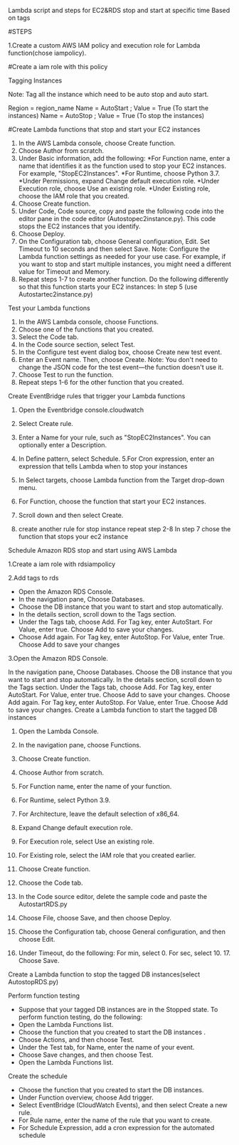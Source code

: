 Lambda script and steps  for EC2&RDS stop and start at specific time Based on tags




#STEPS

1.Create a custom AWS IAM policy and execution role for  Lambda function(chose iampolicy).


#Create a iam role with this policy


Tagging Instances

Note: Tag all the instance which need to be auto stop and auto start. 

Region = region_name
Name = AutoStart ; Value = True (To start the instances)
Name = AutoStop ; Value = True (To stop the instances)

#Create Lambda functions that stop and start your EC2 instances

1.    In the AWS Lambda console, choose Create function.
2.    Choose Author from scratch.
3.    Under Basic information, add the following:
*For Function name, enter a name that identifies it as the function used to stop your EC2 instances. For example, "StopEC2Instances".
*For Runtime, choose Python 3.7.
*Under Permissions, expand Change default execution role.
*Under Execution role, choose Use an existing role.
*Under Existing role, choose the IAM role that you created.
4.    Choose Create function.
5.    Under Code, Code source, copy and paste the following code into the editor pane in the code editor (Autostopec2instance.py). This code stops the EC2 instances that you identify.
6.    Choose Deploy.
7.    On the Configuration tab, choose General configuration, Edit. Set Timeout to 10 seconds and then select Save.
Note: Configure the Lambda function settings as needed for your use case. For example, if you want to stop and start multiple instances, you might need a different value for Timeout and Memory.
8.    Repeat steps 1-7 to create another function. Do the following differently so that this function starts your EC2 instances:
In step 5
(use Autostartec2instance.py)


Test your Lambda functions

1.    In the AWS Lambda console, choose Functions.
2.    Choose one of the functions that you created.
3.    Select the Code tab.
4.    In the Code source section, select Test.
5.    In the Configure test event dialog box, choose Create new test event.
6.    Enter an Event name. Then, choose Create.
Note: You don't need to change the JSON code for the test event—the function doesn't use it.
7.    Choose Test to run the function.
8.    Repeat steps 1-6 for the other function that you created.


Create EventBridge rules that trigger your Lambda functions

1.    Open the Eventbridge console.cloudwatch
2.    Select Create rule.
3.    Enter a Name for your rule, such as "StopEC2Instances". You can optionally enter a Description.
 
4.    In Define pattern, select Schedule.
5.For Cron expression, enter an expression that tells Lambda when to stop your instances
6.    In Select targets, choose Lambda function from the Target drop-down menu.
7.   For Function, choose the function that start your EC2 instances.
8.    Scroll down and then select Create.
9.  create another rule for stop instance repeat step 2-8
In step 7 chose the function that stops your ec2 instance

Schedule Amazon RDS stop and start using AWS Lambda 

1.Create a iam role with rdsiampolicy

2.Add  tags to rds

* Open the Amazon RDS Console.
* In the navigation pane, Choose Databases.
* Choose the DB instance that you want to start and stop automatically.
* In the details section, scroll down to the Tags section.
* Under the Tags tab, choose Add. For Tag key, enter AutoStart. For Value, enter true. Choose Add to save your changes.
* Choose Add again. For Tag key, enter AutoStop. For Value, enter True. Choose Add to save your changes


3.Open the Amazon RDS Console.

In the navigation pane, Choose Databases.
Choose the DB instance that you want to start and stop automatically.
In the details section, scroll down to the Tags section.
Under the Tags tab, choose Add. For Tag key, enter AutoStart. For Value, enter true. Choose Add to save your changes.
Choose Add again. For Tag key, enter AutoStop. For Value, enter True. Choose Add to save your changes.
Create a Lambda function to start the tagged DB instances
1.    Open the Lambda Console.
2.    In the navigation pane, choose Functions.
3.    Choose Create function.
4.    Choose Author from scratch.
5.    For Function name, enter the name of your function.

6.    For Runtime, select Python 3.9.
7.    For Architecture, leave the default selection of x86_64.
7.    Expand Change default execution role.
8.    For Execution role, select Use an existing role.
9.    For Existing role, select the IAM role that you created earlier.
10.    Choose Create function.
11.    Choose the Code tab.
12.    In the Code source editor, delete the sample code and paste the AutostartRDS.py

13.    Choose File, choose Save, and then choose Deploy.
15.    Choose the Configuration tab, choose General configuration, and then choose Edit.
16.    Under Timeout, do the following: For min, select 0. For sec, select 10. 17.    Choose Save.

Create a Lambda function to stop the tagged DB instances(select AutostopRDS.py)

Perform function testing

* Suppose that your tagged DB instances are in the Stopped state. To perform function testing, do the following:
* Open the Lambda Functions list.
* Choose the function that you created to start the DB instances .
* Choose Actions, and then choose Test.
* Under the Test tab, for Name, enter the name of your event.
* Choose Save changes, and then choose Test.
* Open the Lambda Functions list.

Create the schedule

* Choose the function that you created to start the DB instances.
* Under Function overview, choose Add trigger.
* Select EventBridge (CloudWatch Events), and then select Create a new rule.
* For Rule name, enter the name of the rule that you want to create.
* For Schedule Expression, add a cron expression for the automated schedule
